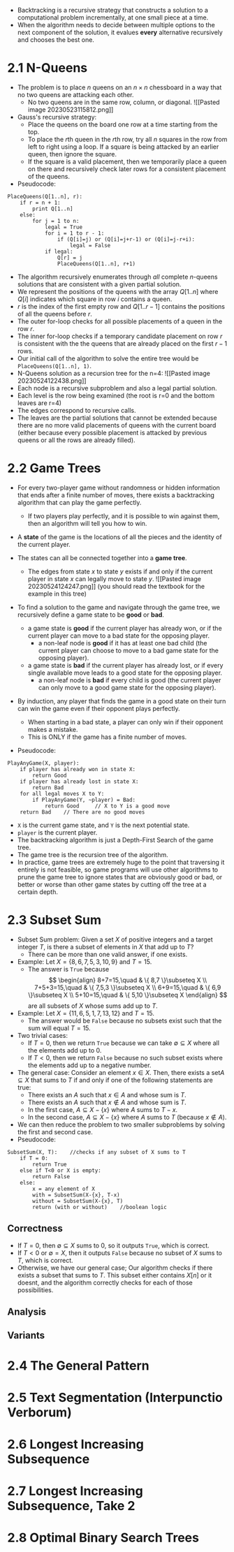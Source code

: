 - Backtracking is a recursive strategy that constructs a solution to a computational problem incrementally, at one small piece at a time.
- When the algorithm needs to decide between multiple options to the next component of the solution, it evalues **every** alternative recursively and chooses the best one.
# 2.1 N-Queens
- The problem is to place $n$ queens on an $n\times n$ chessboard in a way that no two queens are attacking each other.
	- No two queens are in the same row, column, or diagonal.
![[Pasted image 20230523115812.png]]
- Gauss's recursive strategy:
	- Place the queens on the board one row at a time starting from the top.
	- To place the $r$th queen in the $r$th row, try all $n$ squares in the row from left to right using a loop. If a square is being attacked by an earlier queen, then ignore the square.
	- If the square is a valid placement, then we temporarily place a queen on there and recursively check later rows for a consistent placement of the queens.
- Pseudocode:
```
PlaceQueens(Q[1..n], r):
	if r = n + 1:
		print Q[1..n]
	else:
		for j = 1 to n:
			legal = True
			for i = 1 to r - 1:
				if (Q[i]=j) or (Q[i]=j+r-1) or (Q[i]=j-r+i):
					legal = False
			if legal:
				Q[r] = j
				PlaceQueens(Q[1..n], r+1)
```
- The algorithm recursively enumerates through *all* complete $n$-queens solutions that are consistent with a given partial solution.
- We represent the positions of the queens with the array $Q[1..n]$ where $Q[i]$ indicates which square in row $i$ contains a queen.
- $r$ is the index of the first empty row and $Q[1..r-1]$ contains the positions of all the queens before $r$.
- The outer for-loop checks for all possible placements of a queen in the row $r$.
- The inner for-loop checks if a temporary candidate placement on row $r$ is consistent with the the queens that are already placed on the first $r-1$ rows.
- Our initial call of the algorithm to solve the entire tree would be `PlaceQueens(Q[1..n], 1)`.
- N-Queens solution as a recursion tree for the n=4:
  ![[Pasted image 20230524122438.png]]
- Each node is a recursive subproblem and also a legal partial solution.
- Each level is the row being examined (the root is r=0 and the bottom leaves are r=4)
- The edges correspond to recursive calls.
- The leaves are the partial solutions that cannot be extended because there are no more valid placements of queens with the current board (either because every possible placement is attacked by previous queens or all the rows are already filled).
# 2.2 Game Trees
- For every two-player game without randomness or hidden information that ends after a finite number of moves, there exists a backtracking algorithm that can play the game perfectly.
	- If two players play perfectly, and it is possible to win against them, then an algorithm will tell you how to win.
- A **state** of the game is the locations of all the pieces and the identity of the current player.
- The states can all be connected together into a **game tree**.
	- The edges from state $x$ to state $y$ exists if and only if the current player in state $x$ can legally move to state $y$.
![[Pasted image 20230524124247.png]]
		(you should read the textbook for the example in this tree)

- To find a solution to the game and navigate through the game tree, we recursively define a game state to be **good** or **bad**.
	- a game state is **good** if the current player has already won, or if the current player can move to a bad state for the opposing player.
		- a non-leaf node is **good** if it has at least one bad child (the current player can choose to move to a bad game state for the opposing player).
	- a game state is **bad** if the current player has already lost, or if every single available move leads to a good state for the opposing player.
		- a non-leaf node is **bad** if every child is good (the current player can only move to a good game state for the opposing player).
- By induction, any player that finds the game in a good state on their turn can win the game even if their opponent plays perfectly.
	- When starting in a bad state, a player can only win if their opponent makes a mistake.
	- This is ONLY if the game has a finite number of moves.
- Pseudocode:
```
PlayAnyGame(X, player):
	if player has already won in state X:
		return Good
	if player has already lost in state X:
		return Bad
	for all legal moves X to Y:
		if PlayAnyGame(Y, ~player) = Bad:
			return Good     // X to Y is a good move
	return Bad    // There are no good moves
```
- `X` is the current game state, and `Y` is the next potential state.
- `player` is the current player.
- The backtracking algorithm is just a Depth-First Search of the game tree.
- The game tree is the recursion tree of the algorithm.
- In practice, game trees are extremely huge to the point that traversing it entirely is not feasible, so game programs will use other algorithms to prune the game tree to ignore states that are obviously good or bad, or better or worse than other game states by cutting off the tree at a certain depth.
# 2.3 Subset Sum
- Subset Sum problem: Given a set $X$ of positive integers and a target integer $T$, is there a subset of elements in $X$ that add up to $T$?
	- There can be more than one valid answer, if one exists.
- Example: Let $X=\{ 8,6,7,5,3,10,9 \}$ and $T=15$.
	- The answer is `True` because $$
\begin{align}
8+7=15,\quad & \{ 8,7 \}\subseteq X \\
7+5+3=15,\quad & \{ 7,5,3 \}\subseteq X \\
6+9=15,\quad & \{ 6,9 \}\subseteq X \\
5+10=15,\quad & \{ 5,10 \}\subseteq X
\end{align}
		$$are all subsets of $X$ whose sums add up to $T$.
- Example: Let $X=\{ 11,6,5,1,7,13,12 \}$ and $T=15$.
	- The answer would be `False` because no subsets exist such that the sum will equal $T=15$.
- Two trivial cases:
	- If $T=0$, then we return `True` because we can take $\emptyset\subseteq X$ where all the elements add up to $0$.
	- If $T<0$, then we return `False` because no such subset exists where the elements add up to a negative number.
- The general case: Consider an element $x\in X$. Then, there exists a set$A\subseteq X$ that sums to $T$ if and only if one of the following statements are true:
	- There exists an $A$ such that $x\in A$ and whose sum is $T$.
	- There exists an $A$ such that $x\not\in A$ and whose sum is $T$.
	- In the first case, $A\subseteq X-\{ x \}$ where $A$ sums to $T-x$.
	- In the second case, $A\subseteq X-\{ x \}$ where $A$ sums to $T$ (because $x\not\in A$).
- We can then reduce the problem to two smaller subproblems by solving the first and second case.
- Pseudocode:
```
SubsetSum(X, T):    //checks if any subset of X sums to T
	if T = 0:
		return True
	else if T<0 or X is empty:
		return False
	else:
		x = any element of X
		with = SubsetSum(X-{x}, T-x)
		without = SubsetSum(X-{x}, T)
		return (with or without)    //boolean logic
```
## Correctness
- If $T=0$, then $\emptyset\subseteq X$ sums to $0$, so it outputs `True`, which is correct.
- If $T<0$ or $\emptyset=X$, then it outputs `False` because no subset of $X$ sums to $T$, which is correct.
- Otherwise, we have our general case; Our algorithm checks if there exists a subset that sums to $T$. This subset either contains $X[n]$ or it doesnt, and the algorithm correctly checks for each of those possibilities.
## Analysis
## Variants
# 2.4 The General Pattern

# 2.5 Text Segmentation (Interpunctio Verborum)

# 2.6 Longest Increasing Subsequence

# 2.7 Longest Increasing Subsequence, Take 2

# 2.8 Optimal Binary Search Trees

